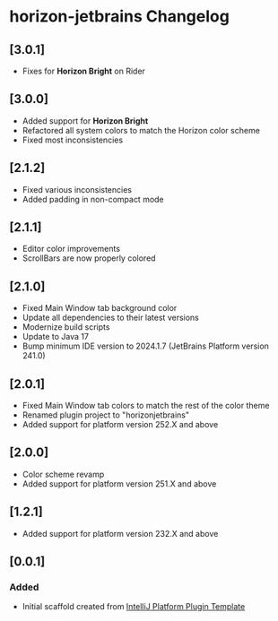 <!-- Keep a Changelog guide -> https://keepachangelog.com -->

# horizon-jetbrains Changelog

## [3.0.1]
- Fixes for **Horizon Bright** on Rider

## [3.0.0]
- Added support for **Horizon Bright**
- Refactored all system colors to match the Horizon color scheme
- Fixed most inconsistencies

## [2.1.2]
- Fixed various inconsistencies
- Added padding in non-compact mode

## [2.1.1]
- Editor color improvements
- ScrollBars are now properly colored

## [2.1.0]
- Fixed Main Window tab background color
- Update all dependencies to their latest versions
- Modernize build scripts
- Update to Java 17
- Bump minimum IDE version to 2024.1.7 (JetBrains Platform version 241.0)

## [2.0.1]
- Fixed Main Window tab colors to match the rest of the color theme
- Renamed plugin project to "horizonjetbrains"
- Added support for platform version 252.X and above

## [2.0.0]
- Color scheme revamp
- Added support for platform version 251.X and above

## [1.2.1]
- Added support for platform version 232.X and above

## [0.0.1]
### Added
- Initial scaffold created from [IntelliJ Platform Plugin Template](https://github.com/JetBrains/intellij-platform-plugin-template)

